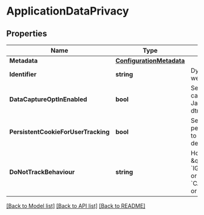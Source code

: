 # ApplicationDataPrivacy

## Properties

Name | Type | Description | Notes
------------ | ------------- | ------------- | -------------
**Metadata** | [**ConfigurationMetadata**](ConfigurationMetadata.md) |  | [optional] 
**Identifier** | **string** | Dynatrace entity ID of the web application. | [optional] [readonly] 
**DataCaptureOptInEnabled** | **bool** | Set to &#x60;true&#x60; to disable data capture and cookies until JavaScriptAPI dtrum.enable() is called. | 
**PersistentCookieForUserTracking** | **bool** | Set to &#x60;true&#x60; to set persistent cookie in order to recognize returning devices. | 
**DoNotTrackBehaviour** | **string** | How to handle browsers&#39; \&quot;Do Not Track\&quot;: &#x60;IGNORE_DO_NOT_TRACK&#x60;, or &#x60;CAPTURE_ANONYMIZED&#x60;, or &#x60;DO_NOT_CAPTURE&#x60;. | 

[[Back to Model list]](../README.md#documentation-for-models) [[Back to API list]](../README.md#documentation-for-api-endpoints) [[Back to README]](../README.md)


